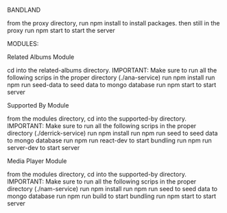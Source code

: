 BANDLAND

from the proxy directory, run npm install to install packages.
then still in the proxy run npm start to start the server

MODULES:

Related Albums Module

cd into the related-albums directory. IMPORTANT: Make sure to run all the following scrips in the proper directory (./ana-service)
run npm install
run npm run seed-data to seed data to mongo database
run npm start to start server

Supported By Module

from the modules directory, cd into the supported-by directory. IMPORTANT: Make sure to run all the following scrips in the proper directory (./derrick-service)
run npm install
run npm run seed to seed data to mongo database
run npm run react-dev to start bundling
run npm run server-dev to start server

Media Player Module

from the modules directory, cd into the supported-by directory. IMPORTANT: Make sure to run all the following scrips in the proper directory (./nam-service)
run npm install
run npm run seed to seed data to mongo database
run npm run build to start bundling
run npm start to start server